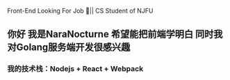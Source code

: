 Front-End Looking For Job 👔|| CS Student of NJFU
## 你好 我是NaraNocturne 希望能把前端学明白 同时我对Golang服务端开发很感兴趣
### 我的技术栈：Nodejs + React + Webpack

<!--
**NaraNocturne/NaraNocturne** is a ✨ _special_ ✨ repository because its `README.md` (this file) appears on your GitHub profile.

Here are some ideas to get you started:

- 🔭 I’m currently working on ...
- 🌱 I’m currently learning ...
- 👯 I’m looking to collaborate on ...
- 🤔 I’m looking for help with ...
- 💬 Ask me about ...
- 📫 How to reach me: ...
- 😄 Pronouns: ...
- ⚡ Fun fact: ...
-->
